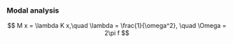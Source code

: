### Modal analysis

$$ M x = \lambda K x,\quad \lambda = \frac{1}{\omega^2}, \quad \Omega = 2\pi f $$
